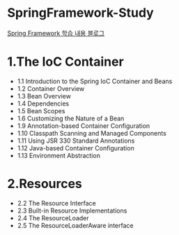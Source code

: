 # SpringFramework-Study
[Spring Framework 학습 내용 블로그](https://always-develop.tistory.com/category/Spring "google link")

# 1.The IoC Container
* 1.1 Introduction to the Spring IoC Container and Beans
* 1.2 Container Overview
* 1.3 Bean Overview
* 1.4 Dependencies
* 1.5 Bean Scopes
* 1.6 Customizing the Nature of a Bean
* 1.9 Annotation-based Container Configuration
* 1.10 Classpath Scanning and Managed Components
* 1.11 Using JSR 330 Standard Annotations
* 1.12 Java-based Container Configuration
* 1.13 Environment Abstraction

# 2.Resources
* 2.2 The Resource Interface
* 2.3 Built-in Resource Implementations
* 2.4 The ResourceLoader
* 2.5 The ResourceLoaderAware interface 
